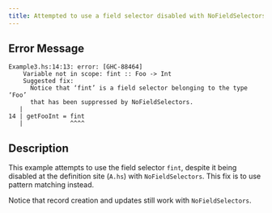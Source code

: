 ```yaml
---
title: Attempted to use a field selector disabled with NoFieldSelectors
---
```


## Error Message

```
Example3.hs:14:13: error: [GHC-88464]
    Variable not in scope: fint :: Foo -> Int
    Suggested fix:
      Notice that ‘fint’ is a field selector belonging to the type ‘Foo’
      that has been suppressed by NoFieldSelectors.
   |
14 | getFooInt = fint
   |             ^^^^
```

## Description

This example attempts to use the field selector `fint`, despite it being disabled at the definition site (`A.hs`) with `NoFieldSelectors`. This fix is to use pattern matching instead.

Notice that record creation and updates still work with `NoFieldSelectors`.
